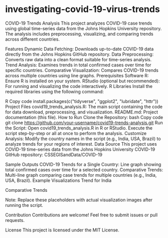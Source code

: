 # investigating-covid-19-virus-trends
COVID-19 Trends Analysis
This project analyzes COVID-19 case trends using global time-series data from the Johns Hopkins University repository. The analysis includes preprocessing, visualizing, and comparing trends across different countries.

Features
Dynamic Data Fetching: Downloads up-to-date COVID-19 data directly from the Johns Hopkins GitHub repository.
Data Preprocessing: Converts raw data into a clean format suitable for time-series analysis.
Trend Analysis: Examines trends in total confirmed cases over time for specific countries.
Comparative Visualization: Compares COVID-19 trends across multiple countries using line graphs.
Prerequisites
Software
R: Ensure R is installed on your system.
RStudio (optional but recommended): For running and visualizing the code interactively.
R Libraries
Install the required libraries using the following command:

R
Copy code
install.packages(c("tidyverse", "ggplot2", "lubridate", "httr"))
Project Files
covid19_trends_analysis.R: The main script containing the code for data download, preprocessing, and visualization.
README.md: Project documentation (this file).
How to Run
Clone the Repository:
bash
Copy code
git clone https://github.com/your-username/covid19-trends-analysis.git
Run the Script:
Open covid19_trends_analysis.R in R or RStudio.
Execute the script step-by-step or all at once to perform the analysis.
Customize Analysis:
Modify the country names in the script (e.g., India, USA, Brazil) to analyze trends for your regions of interest.
Data Source
This project uses COVID-19 time-series data from the Johns Hopkins University COVID-19 GitHub repository: CSSEGISandData/COVID-19

Sample Outputs
COVID-19 Trends for a Single Country:
Line graph showing total confirmed cases over time for a selected country.
Comparative Trends:
Multi-line graph comparing case trends for multiple countries (e.g., India, USA, Brazil).
Example Visualizations
Trend for India

Comparative Trends

Note: Replace these placeholders with actual visualization images after running the script.

Contribution
Contributions are welcome! Feel free to submit issues or pull requests.

License
This project is licensed under the MIT License.

